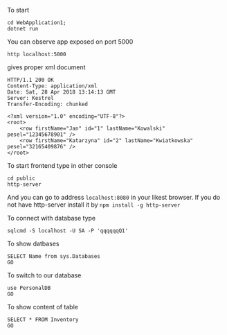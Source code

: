 To start

```
cd WebApplication1;
dotnet run
```

You can observe app exposed on port 5000

```
http localhost:5000
```

gives proper xml document

```
HTTP/1.1 200 OK
Content-Type: application/xml
Date: Sat, 28 Apr 2018 13:14:13 GMT
Server: Kestrel
Transfer-Encoding: chunked

<?xml version="1.0" encoding="UTF-8"?>
<root>
    <row firstName="Jan" id="1" lastName="Kowalski" pesel="12345678901" />
    <row firstName="Katarzyna" id="2" lastName="Kwiatkowska" pesel="32165409876" />
</root>
```

To start frontend type in other console

```
cd public
http-server
```

And you can go to address `localhost:8080` in your likest browser.
If you do not have http-server install it by `npm install -g http-server`

To connect with database type

```
sqlcmd -S localhost -U SA -P 'qqqqqqQ1'
```

To show datbases

```
SELECT Name from sys.Databases
GO
```

To switch to our database

```
use PersonalDB
GO
```

To show content of table

```
SELECT * FROM Inventory
GO
```
